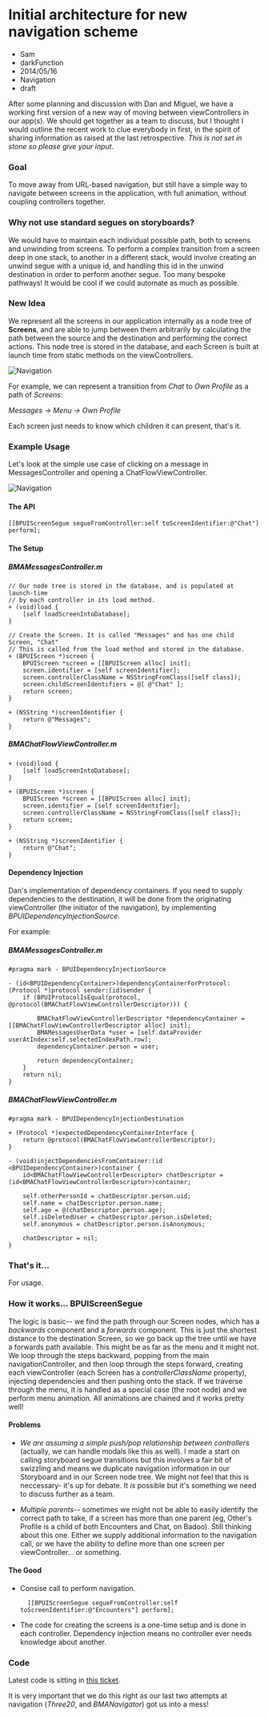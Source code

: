 # Initial architecture for new navigation scheme 
- Sam
- darkFunction
- 2014/05/16
- Navigation 
- draft 

After some planning and discussion with Dan and Miguel, we have a working first version of a new way of moving between viewControllers in our app(s). We should get together as a team to discuss, but I thought I would outline the recent work to clue everybody in first, in the spirit of sharing information as raised at the last retrospective. *This is not set in stone so please give your input*.

### Goal
To move away from URL-based navigation, but still have a simple way to navigate between screens in the application, with full animation, without coupling controllers together.

### Why not use standard segues on storyboards?
We would have to maintain each individual possible path, both to screens and unwinding from screens. To perform a complex transition from a screen deep in one stack, to another in a different stack, would involve creating an unwind segue with a unique id, and handling this id in the unwind destination in order to perform another segue. Too many bespoke pathways! It would be cool if we could automate as much as possible.

### New Idea
We represent all the screens in our application internally as a node tree of **Screens**, and are able to jump between them arbitrarily by calculating the path between the source and the destination and performing the correct actions. This node tree is stored in the database, and each Screen is built at launch time from static methods on the viewControllers.

![Navigation](http://notes.darkfunction.com/images/navtree.png)

For example, we can represent a transition from *Chat* to *Own Profile* as a path of *Screens*:

*Messages -> Menu -> Own Profile*

Each screen just needs to know which children it can present, that's it. 

### Example Usage
Let's look at the simple use case of clicking on a message in MessagesController and opening a ChatFlowViewController.

![Navigation](http://notes.darkfunction.com/images/navtree2.png)

#### The API 
	[[BPUIScreenSegue segueFromController:self toScreenIdentifier:@"Chat"] perform];

#### The Setup
##### BMAMessagesController.m
	// Our node tree is stored in the database, and is populated at launch-time 
	// by each controller in its load method.
	+ (void)load {
	    [self loadScreenIntoDatabase];
	}
	
	// Create the Screen. It is called "Messages" and has one child Screen, "Chat"
	// This is called from the load method and stored in the database.
	+ (BPUIScreen *)screen {
	    BPUIScreen *screen = [[BPUIScreen alloc] init];
	    screen.identifier = [self screenIdentifier];
	    screen.controllerClassName = NSStringFromClass([self class]);
	    screen.childScreenIdentifiers = @[ @"Chat" ];
	    return screen;
	}
	
	+ (NSString *)screenIdentifier {
	    return @"Messages";
	}

##### BMAChatFlowViewController.m
	+ (void)load {
	    [self loadScreenIntoDatabase];
	}
	
	+ (BPUIScreen *)screen {
	    BPUIScreen *screen = [[BPUIScreen alloc] init];
	    screen.identifier = [self screenIdentifier];
	    screen.controllerClassName = NSStringFromClass([self class]);
	    return screen;
	}	

	+ (NSString *)screenIdentifier {
	    return @"Chat";
	}

#### Dependency Injection
Dan's implementation of dependency containers. If you need to supply dependencies to the destination, it will be done from the originating viewController (the initiator of the navigation), by implementing *BPUIDependencyInjectionSource*. 

For example:
##### BMAMessagesController.m
	#pragma mark - BPUIDependencyInjectionSource 

	- (id<BPUIDependencyContainer>)dependencyContainerForProtocol:(Protocol *)protocol sender:(id)sender {
	    if (BPUIProtocolIsEqual(protocol, @protocol(BMAChatFlowViewControllerDescriptor))) {
	        
	        BMAChatFlowViewControllerDescriptor *dependencyContainer = [[BMAChatFlowViewControllerDescriptor alloc] init];
	        BMAMessagesUserData *user = [self.dataProvider userAtIndex:self.selectedIndexPath.row];
	        dependencyContainer.person = user;
	        
	        return dependencyContainer;
	    }
	    return nil;
	}
##### BMAChatFlowViewController.m
	#pragma mark - BPUIDependencyInjectionDestination
	
	+ (Protocol *)expectedDependencyContainerInterface {
	    return @protocol(BMAChatFlowViewControllerDescriptor);
	}
	
	- (void)injectDependenciesFromContainer:(id <BPUIDependencyContainer>)container {
	    id<BMAChatFlowViewControllerDescriptor> chatDescriptor = (id<BMAChatFlowViewControllerDescriptor>)container;
	
	    self.otherPersonId = chatDescriptor.person.uid;
	    self.name = chatDescriptor.person.name;
	    self.age = @(chatDescriptor.person.age);
	    self.isDeletedUser = chatDescriptor.person.isDeleted;
	    self.anonymous = chatDescriptor.person.isAnonymous;
	    
	    chatDescriptor = nil;
	}

### That's it...
For usage.

### How it works... BPUIScreenSegue
The logic is basic-- we find the path through our Screen nodes, which has a *backwards* component and a *forwards* component. This is just the shortest distance to the destination Screen, so we go back up the tree until we have a forwards path available. This might be as far as the menu and it might not. We loop through the steps backward, popping from the main navigationController, and then loop through the steps forward, creating each viewController (each Screen has a *controllerClassName* property), injecting dependencies and then pushing onto the stack. If we traverse through the menu, it is handled as a special case (the root node) and we perform menu animation. All animations are chained and it works pretty well!

#### Problems
- *We are assuming a simple push/pop relationship between controllers* (actually, we can handle modals like this as well). I made a start on calling storyboard segue transitions but this involves a fair bit of swizzling and means we duplicate navigation information in our Storyboard and in our Screen node tree. We might not feel that this is neccessary- it's up for debate. It *is* possible but it's something we need to discuss further as a team.

- *Multiple parents*-- sometimes we might not be able to easily identify the correct path to take, if a screen has more than one parent (eg, Other's Profile is a child of both Encounters and Chat, on Badoo). Still thinking about this one. Either we supply additional information to the navigation call, or we have the ability to define more than one screen per viewController... or something.

#### The Good
- Consise call to perform navigation. 

		[[BPUIScreenSegue segueFromController:self toScreenIdentifier:@"Encounters"] perform];

- The code for creating the screens is a one-time setup and is done in each controller. Dependency injection means no controller ever needs knowledge about another.

### Code
Latest code is sitting in [this ticket](https://jira.badoojira.com/browse/IOSBP-156).

It is very important that we do this right as our last two attempts at navigation (*Three20*, and *BMANavigator*) got us into a mess!

